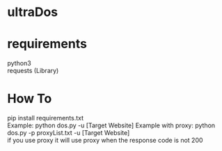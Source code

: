 # ultraDos

# requirements   

python3   
requests (Library)

# How To   
pip install requirements.txt   
Example: python dos.py -u [Target Website] 
Example with proxy: python dos.py -p proxyList.txt  -u [Target Website]    
if you use proxy it will use proxy when the response code is not 200   
